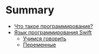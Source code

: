 # Summary

* [Что такое программирование?](/chapters/1.what-is-programming/1.what-is-programming.md)
* [Язык программирования Swift](/chapters/2.0.swift/2.swift.md)
    * [Учимся говорить](/chapters/2.swift/2.1.print.md)
    * [Переменные](/chapters/2.swift/2.2.var.md)

